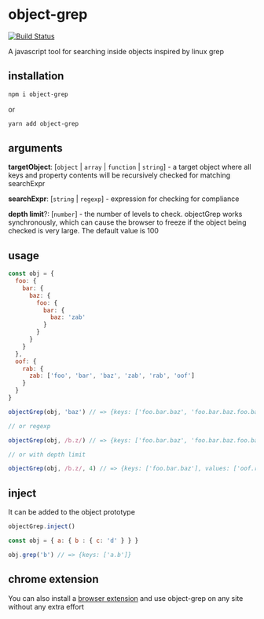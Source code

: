# object-grep
[![Build Status](https://travis-ci.com/ulitcos/object-grep.svg?branch=master)](https://travis-ci.com/ulitcos/object-grep)

A javascript tool for searching inside objects inspired by linux grep

## installation

```bash
npm i object-grep
```
or
```bash
yarn add object-grep
```

## arguments

**targetObject**: [`object` | `array` | `function` | `string`] - a target object where all keys and property contents will be recursively checked for matching searchExpr

**searchExpr**: [`string` | `regexp`] - expression for checking for compliance

**depth limit**?: [`number`] - the number of levels to check. objectGrep works synchronously, which can cause the browser to freeze if the object being checked is very large. The default value is 100

## usage

```javascript
const obj = {
  foo: {
    bar: {
      baz: {
        foo: {
          bar: {
            baz: 'zab'
          }
        }
      }    
    }
  },
  oof: {
    rab: {
      zab: ['foo', 'bar', 'baz', 'zab', 'rab', 'oof']
    }
  }
}

objectGrep(obj, 'baz') // => {keys: ['foo.bar.baz', 'foo.bar.baz.foo.bar.baz'], values: ['oof.rab.zab.2']}

// or regexp

objectGrep(obj, /b.z/) // => {keys: ['foo.bar.baz', 'foo.bar.baz.foo.bar.baz'], values: ['oof.rab.zab.2']}

// or with depth limit

objectGrep(obj, /b.z/, 4) // => {keys: ['foo.bar.baz'], values: ['oof.rab.zab.2']}
```

## inject

It can be added to the object prototype

```javascript
objectGrep.inject()

const obj = { a: { b : { c: 'd' } } }

obj.grep('b') // => {keys: ['a.b']}
```

## chrome extension

You can also install a [browser extension](https://github.com/ulitcos/object-grep-chrome-extension) and use object-grep on any site without any extra effort

